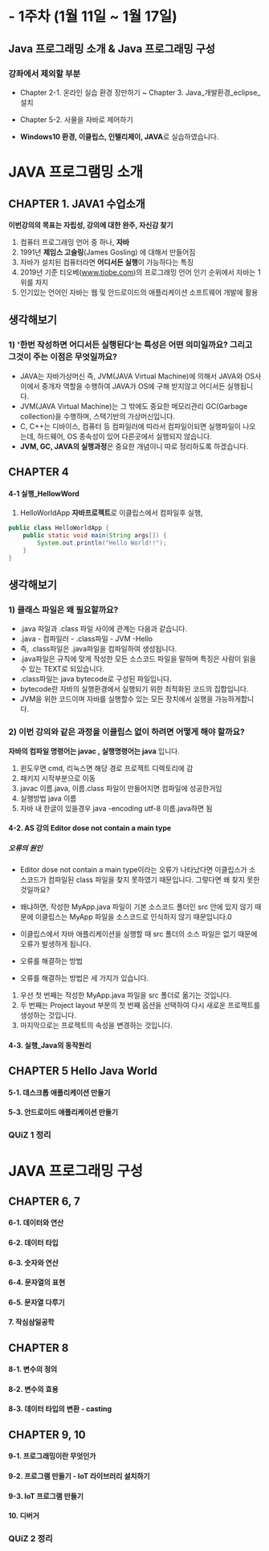 
# - 1주차 (1월 11일 ~ 1월 17일)
## Java 프로그래밍 소개 & Java 프로그래밍 구성

### 강좌에서 제외할 부분
- Chapter 2-1. 온라인 실습 환경 장만하기 ~ Chapter 3. Java_개발환경_eclipse_설치
- Chapter 5-2. 사물을 자바로 제어하기

- **Windows10 환경, 이클립스, 인텔리제이, JAVA**로 실습하였습니다.

# JAVA 프로그램밍 소개

## CHAPTER 1. JAVA1 수업소개

**이번강의의 목표는 자립성, 강의에 대한 완주, 자신감 찾기**

1. 컴퓨터 프로그래밍 언어 중 하나, **자바**
2. 1991년 **제임스 고슬링**(James Gosling) 에 대해서 만들어짐
3. 자바가 설치된 컴퓨터라면 **어디서든 실행**이 가능하다는 특징
4. 2019년 기준 티오베(www.tiobe.com)의 프로그래밍 언어 인기 순위에서 자바는 1위를 차지
5. 인기있는 언어인 자바는 웹 및 안드로이드의 애플리케이션 소프트웨어 개발에 활용

## 생각해보기 
### 1) '한번 작성하면 어디서든 실행된다'는 특성은 어떤 의미일까요? 그리고 그것이 주는 이점은 무엇일까요?
- JAVA는 자바가상머신 즉, JVM(JAVA Virtual Machine)에 의해서 JAVA와 OS사이에서 중개자 역할을 수행하여 JAVA가 OS에 구해 받지않고 어디서든 실행됩니다.
- JVM(JAVA Virtual Machine)는 그 밖에도 중요한 메모리관리 GC(Garbage collection)을 수행하며, 스택기반의 가상머신입니다.
- C, C++는 디바이스, 컴퓨터 등 컴파일러에 따라서 컴파일이되면 실행파일이 나오는데, 하드웨어, OS 종속성이 있어 다른곳에서 실행되지 않습니다.
- **JVM, GC, JAVA의 실행과정**은 중요한 개념이니 따로 정리하도록 하겠습니다. 

## CHAPTER 4

#### 4-1 실행_HellowWord

1. HelloWorldApp **자바프로젝트**로 이클립스에서 컴파일후 실행, 

``` java
public class HelloWorldApp {
    public static void main(String args[]) {
        System.out.println("Hello World!!");
    }
}
```

## 생각해보기  
### 1) 클래스 파일은 왜 필요할까요?

- .java 파일과 .class 파일 사이에 관계는 다음과 같습니다.
- .java - 컴파일러 - .class파일 - JVM -Hello
- 즉, .class파일은 .java파일을 컴파일하여 생성됩니다.
- .java파일은 규칙에 맞게 작성한 모든 소스코드 파일을 말하며 특징은 사람이 읽을수 있는 TEXT로 되있습니다.
- .class파일는 java bytecode로 구성된 파일입니다.
- bytecode란 자바의 실행환경에서 실행되기 위한 최적화된 코드의 집합입니다.
- JVM을 위한 코드이며 자바를 실행할수 있는 모든 장치에서 실행을 가능하게합니다.


### 2) 이번 강의와 같은 과정을 이클립스 없이 하려면 어떻게 해야 할까요?

**자바의 컴파일 명령어는 javac , 실행명령어는 java** 입니다.
1. 윈도우면 cmd, 리눅스면 해당 경로 프로젝트 디렉토리에 감
2. 패키지 시작부분으로 이동
3. javac 이름.java, 이름.class 파일이 만들어지면 컴파일에 성공한거임 
4. 실행방법 java 이름
5. 자바 내 한글이 있을경우 java -encoding utf-8 이름.java하면 됨


#### 4-2. AS 강의 Editor dose not contain a main type

##### 오류의 원인
- Editor dose not contain a main type이라는 오류가 나타났다면 이클립스가 소스코드가 컴파일된 class 파일을 찾지 못하였기 때문입니다. 그렇다면 왜 찾지 못한 것일까요?
- 왜냐하면, 작성한 MyApp.java 파일이 기본 소스코드 폴더인 src 안에 있지 않기 때문에 이클립스는 MyApp 파일을 소스코드로 인식하지 않기 때문입니다.0
- 이클립스에서 자바 애플리케이션을 실행할 때 src 폴더의 소스 파일은 없기 때문에 오류가 발생하게 됩니다.

- 오류를 해결하는 방법
- 오류를 해결하는 방법은 세 가지가 있습니다.
1.  우선 첫 번째는 작성한 MyApp.java 파일을 src 폴더로 옮기는 것입니다.
2. 두 번째는 Project layout 부분의 첫 번째 옵션을 선택하여 다시 새로운 프로젝트를 생성하는 것입니다.
3. 마지막으로는 프로젝트의 속성을 변경하는 것입니다.

 
#### 4-3. 실행_Java의 동작원리


## CHAPTER 5 Hello Java World

#### 5-1. 데스크톱 애플리케이션 만들기

#### 5-3. 안드로이드 애플리케이션 만들기


### QUiZ 1 정리


# JAVA 프로그래밍 구성

## CHAPTER 6, 7

#### 6-1. 데이터와 연산

#### 6-2. 데이터 타입

#### 6-3. 숫자와 연산

#### 6-4. 문자열의 표현

#### 6-5. 문자열 다루기

#### 7. 작심삼일공학


## CHAPTER 8

#### 8-1. 변수의 정의

#### 8-2. 변수의 효용

#### 8-3. 데이터 타입의 변환 - casting


## CHAPTER 9, 10

#### 9-1. 프로그래밍이란 무엇인가

#### 9-2. 프로그램 만들기 - IoT 라이브러리 설치하기

#### 9-3. IoT 프로그램 만들기

#### 10. 디버거

### QUiZ 2 정리

